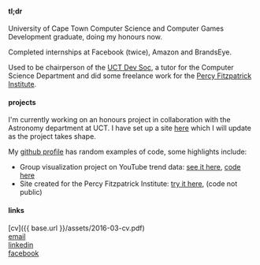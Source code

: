 #### tl;dr

University of Cape Town Computer Science and Computer Games Development graduate, doing my honours now.

Completed internships at Facebook (twice), Amazon and BrandsEye.

Used to be chairperson of the [UCT Dev Soc](https://www.facebook.com/groups/uctdev/), a tutor for the Computer Science Department and did some freelance work for the [Percy Fitzpatrick Institute](http://kysabymf.herokuapp.com/).

#### projects

I'm currently working on an honours project in collaboration with the Astronomy department at UCT. I have set up a site [here](http://calvinbrizzi.com/visastro/) which I will update as the project takes shape.

My [github profile](https://github.com/calvin-brizzi/) has random examples of code, some highlights include:

* Group visualization project on YouTube trend data: [see it here](https://people.cs.uct.ac.za/~mcgbri004/vis-project/visualization.html), [code here](https://github.com/Brian-McG/YouTube-Trends)
* Site created for the Percy Fitzpatrick Institute: [try it here](http://kysabymf.herokuapp.com/), (code not public)

#### links

[cv]({{ base.url }}/assets/2016-03-cv.pdf)  
[email](mailto:calvin.brizzi@gmail.com)  
[linkedin](https://www.linkedin.com/in/calvinbrizzi)  
[facebook](https://www.facebook.com/calvin.brizzi)  
